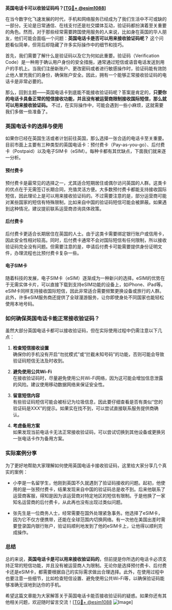 **英国电话卡可以收验证码吗？[[TG💪+ @esim1088](https://t.me/s/esim1088)]**

在当今数字化飞速发展的时代，手机和网络服务已经成为了我们生活中不可或缺的一部分。无论是日常通信、在线支付还是社交媒体互动，验证码都扮演着至关重要的角色。然而，对于那些经常需要跨国使用服务的人来说，比如身在英国的华人朋友，他们可能会面临一个问题：**英国电话卡是否可以用来接收验证码呢？** 这个问题看似简单，但背后却隐藏了许多实际操作中的细节和技巧。

首先，我们需要了解什么是验证码以及它为何如此重要。验证码（Verification Code）是一种用于确认用户身份的安全措施，通常通过短信或语音电话发送到用户的手机上。当我们注册新账户、更改密码或者进行敏感操作时，验证码能有效防止他人冒充我们的身份，确保账户安全。因此，拥有一个能够正常接收验证码的电话卡是非常必要的。

那么，回到主题——英国电话卡到底能不能接收验证码呢？答案是肯定的，**只要你的电话卡具备正常的短信接收功能，并且没有被运营商限制接收国际短信，那么就可以用来接收验证码。** 不过，在实际操作中，可能会遇到一些小麻烦，这就需要我们多做一些准备了。

### 英国电话卡的选择与使用

如果你已经在英国生活或者计划前往英国，那么选择一张合适的电话卡至关重要。目前市面上主要有三种类型的英国电话卡：预付费卡（Pay-as-you-go）、后付费卡（Postpaid）以及电子SIM卡（eSIM）。每种卡都有其优缺点，下面我们就来逐一分析。

#### 预付费卡
预付费卡是最常见的选择之一，尤其适合短期居住或偶尔访问英国的人群。这类卡的优点在于无需签订长期合同，充值灵活方便。大多数预付费卡都能支持接收国际短信，因此理论上是可以用来接收验证码的。不过需要注意的是，部分运营商可能对某些国家的短信有特殊限制，比如来自中国的验证码短信可能会被屏蔽。如果遇到这种情况，建议提前联系运营商咨询具体政策。

#### 后付费卡
后付费卡更适合长期居住在英国的人士。由于这类卡需要绑定银行账户或信用卡，因此安全性相对较高。同时，后付费卡通常不会对国际短信有任何限制，所以接收验证码完全没有问题。但需要注意的是，申请后付费卡可能需要提供身份证明文件，办理流程也比预付费卡复杂一些。

#### 电子SIM卡
随着科技的发展，电子SIM卡（eSIM）逐渐成为一种新兴的选择。eSIM的优势在于无需实体卡片，可以直接下载到支持eSIM功能的设备上，如iPhone、iPad等。eSIM卡同样支持接收国际短信，因此非常适合需要频繁更换设备或旅行的人群。此外，许多eSIM服务商还提供了全球漫游服务，让你即使身处不同国家也能轻松使用本地号码。

### 如何确保英国电话卡能正常接收验证码？

虽然大部分英国电话卡都可以接收验证码，但在实际使用过程中仍需注意以下几点：

1. **检查短信接收设置**  
   确保你的手机没有开启“勿扰模式”或“拦截未知号码”的功能，否则可能会导致验证码短信无法及时收到。

2. **避免使用公共Wi-Fi**  
   在接收验证码时，尽量避免使用公共Wi-Fi网络，因为这可能会增加信息泄露的风险。建议使用移动数据网络来保证安全性。

3. **留意短信内容**  
   有些验证码短信可能会被标记为垃圾信息，因此要仔细查看是否有类似“您的验证码是XXX”的提示。如果实在找不到，可以尝试直接联系服务提供商确认。

4. **考虑备用方案**  
   如果发现当前电话卡无法正常接收验证码，可以尝试切换到其他设备或更换另一张电话卡作为备用方案。

### 实际案例分享

为了更好地帮助大家理解如何使用英国电话卡接收验证码，这里给大家分享几个真实的案例：

- 小李是一名留学生，他刚到英国不久就遇到了验证码接收的问题。起初，他使用的是一张预付费卡，结果发现来自中国的验证码总是收不到。后来他联系了运营商客服，得知是因为该运营商对特定地区的短信有限制。于是他换了一家知名运营商的后付费卡，从此再也没有出现过类似问题。

- 张先生是一位商务人士，经常需要在国外处理紧急事务。他选择了eSIM卡，因为它不仅方便携带，还能在全球范围内切换网络。有一次他在美国出差时需要登录国内银行账户，验证码顺利地发到了他的eSIM卡上，让他得以顺利完成操作。

### 总结

总的来说，**英国电话卡是可以用来接收验证码的**，但前提是你所选的电话卡必须支持正常的短信功能，并且没有被运营商人为限制。无论你是选择预付费卡、后付费卡还是eSIM卡，都需要根据自己的实际需求做出合理选择。此外，在使用过程中也要注意一些细节，比如检查短信设置、避免使用公共Wi-Fi等，以确保验证码能够准确无误地到达你的手机。

希望这篇文章能为大家解答关于英国电话卡能否接收验证码的疑惑。如果你还有其他相关问题，欢迎随时留言交流！[[TG💪+ @esim1088](https://t.me/s/esim1088) ![Image](https://i.postimg.cc/4NQfJmqS/Snipaste-2025-05-13-00-14-12.png)]